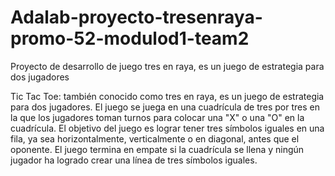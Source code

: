 # Adalab-proyecto-tresenraya-promo-52-modulod1-team2
Proyecto de desarrollo de juego tres en raya, es un juego de estrategia para dos jugadores

Tic Tac Toe: también conocido como tres en raya, es un juego de estrategia para dos jugadores. El juego se juega en una cuadrícula de tres por tres en la que los jugadores toman turnos para colocar una "X" o una "O" en la cuadrícula. El objetivo del juego es lograr tener tres símbolos iguales en una fila, ya sea horizontalmente, verticalmente o en diagonal, antes que el oponente. El juego termina en empate si la cuadrícula se llena y ningún jugador ha logrado crear una línea de tres símbolos iguales.